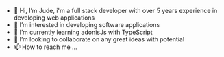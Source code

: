 - 👋 Hi, I’m Jude, i'm a full stack developer with over 5 years experience in developing web applications
- 👀 I’m interested in developing software applications
- 🌱 I’m currently learning adonisJs with TypeScript
- 💞️ I’m looking to collaborate on any great ideas with potential 
- 📫 How to reach me ...

<!---
jude4/jude4 is a ✨ special ✨ repository because its `README.md` (this file) appears on your GitHub profile.
You can click the Preview link to take a look at your changes.
--->
